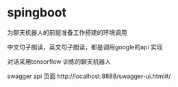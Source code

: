 # spingboot
为聊天机器人的前提准备工作搭建的环境调用

中文句子朗读，英文句子朗读，都是调用google的api 实现

对话采用tensorflow 训练的聊天机器人

swagger api 页面
http://localhost:8888/swagger-ui.html#/
